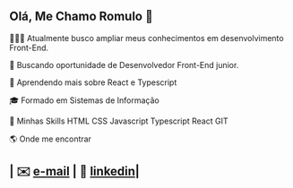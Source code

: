 ## Olá, Me Chamo Romulo 👋

👩🏻‍💻 Atualmente busco ampliar meus conhecimentos em desenvolvimento Front-End.

💼 Buscando oportunidade de Desenvolvedor Front-End junior.

🌱 Aprendendo mais sobre React e Typescript

🎓 Formado em Sistemas de Informação

🚀 Minhas Skills
HTML CSS Javascript Typescript React  GIT


🌎 Onde me encontrar
## | ✉️ [e-mail](Romulop.brasil25@gmail.com) | 👔 [linkedin](https://www.linkedin.com/in/romulo-brasil-a2121534b/)|
